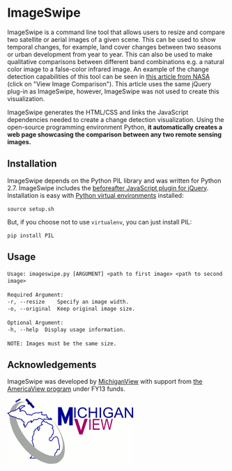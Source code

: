 # ImageSwipe

ImageSwipe is a command line tool that allows users to resize and compare two satellite or aerial images of a given scene.
This can be used to show temporal changes, for example, land cover changes between two seasons or urban development from year to year.
This can also be used to make qualitative comparisons between different band combinations e.g. a natural color image to a false-color infrared image.
An example of the change detection capabilities of this tool can be seen in [this article from NASA](http://earthobservatory.nasa.gov/IOTD/view.php?id=81368) (click on "View Image Comparison").
This article uses the same jQuery plug-in as ImageSwipe, however, ImageSwipe was not used to create this visualization.


ImageSwipe generates the HTML/CSS and links the JavaScript dependencies needed to create a change detection visualization.
Using the open-source programming environment Python, **it automatically creates a web page showcasing the comparison between any two remote sensing images.**

## Installation

ImageSwipe depends on the Python PIL library and was written for Python 2.7.
ImageSwipe includes the [beforeafter JavaScript plugin for jQuery](http://www.catchmyfame.com/2009/06/25/jquery-beforeafter-plugin/).
Installation is easy with [Python virtual environments](https://pypi.python.org/pypi/virtualenv) installed:

    source setup.sh

But, if you choose not to use `virtualenv`, you can just install PIL:

    pip install PIL

## Usage

    Usage: imageswipe.py [ARGUMENT] <path to first image> <path to second image>

    Required Argument:
    -r, --resize	Specify an image width.
    -o, --original	Keep original image size.

    Optional Argument:
    -h, --help	Display usage information. 

    NOTE: Images must be the same size.

## Acknowledgements

ImageSwipe was developed by [MichiganView](http://www.michiganview.org) with support from [the AmericaView program](http://www.americaview.org/) under FY13 funds.

![alt tag](MichiganView.gif)

